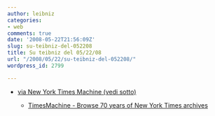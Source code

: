 ```yaml
---
author: leibniz
categories:
- web
comments: true
date: '2008-05-22T21:56:09Z'
slug: su-teibniz-del-052208
title: Su teibniz del 05/22/08
url: "/2008/05/22/su-teibniz-del-052208/"
wordpress_id: 2799

---
```

* [via New York Times Machine (vedi sotto)](https://feeds.feedburner.com/~r/teibniz/~3/295633451/35646176)


  * [TimesMachine - Browse 70 years of New York Times archives](https://feeds.feedburner.com/~r/teibniz/~3/295632756/35646118)


